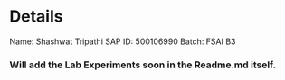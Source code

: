# Details
Name: Shashwat Tripathi
SAP ID: 500106990
Batch: FSAI B3

### Will add the Lab Experiments soon in the Readme.md itself.
